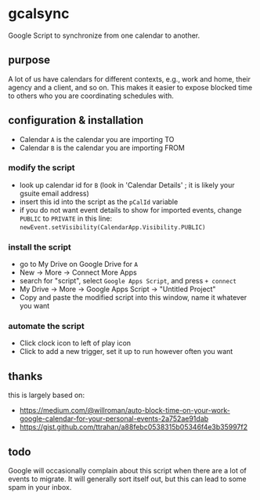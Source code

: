 # gcalsync

Google Script to synchronize from one calendar to another.

## purpose

A lot of us have calendars for different contexts, e.g., work and home, their agency and a client, and so on. This makes it easier to expose blocked time to others who you are coordinating schedules with. 

## configuration & installation

* Calendar `A` is the calendar you are importing TO
* Calendar `B` is the calendar you are importing FROM

### modify the script

* look up calendar id for `B` (look in 'Calendar Details' ; it is likely your gsuite email address)
* insert this id into the script as the `pCalId` variable
* if you do not want event details to show for imported events, change `PUBLIC` to `PRIVATE` in this line: `newEvent.setVisibility(CalendarApp.Visibility.PUBLIC)`

### install the script

* go to My Drive on Google Drive for `A`
* New -> More -> Connect More Apps
* search for "script", select `Google Apps Script`, and press `+ connect`
* My Drive -> More -> Google Apps Script -> "Untitled Project"
* Copy and paste the modified script into this window, name it whatever you want

### automate the script
* Click clock icon to left of play icon
* Click to add a new trigger, set it up to run however often you want

## thanks

this is largely based on:
* https://medium.com/@willroman/auto-block-time-on-your-work-google-calendar-for-your-personal-events-2a752ae91dab 
* https://gist.github.com/ttrahan/a88febc0538315b05346f4e3b35997f2

## todo

Google will occasionally complain about this script when there are a lot of events to migrate.
It will generally sort itself out, but this can lead to some spam in your inbox.


